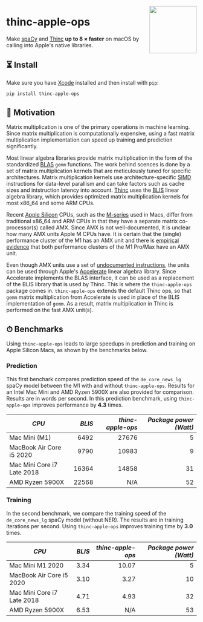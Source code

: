 <a href="https://explosion.ai"><img src="https://explosion.ai/assets/img/logo.svg" width="125" height="125" align="right" /></a>

# thinc-apple-ops

Make [spaCy](https://spacy.io) and [Thinc](https://thinc.ai) **up to 8 &times; faster**
on macOS by calling into Apple's native libraries.

## ⏳ Install

Make sure you have [Xcode](https://developer.apple.com/xcode/) installed and
then install with `pip`:

```bash
pip install thinc-apple-ops
```

## 🏫 Motivation

Matrix multiplication is one of the primary operations in machine learning.
Since matrix multiplication is computationally expensive, using a fast matrix
multiplication implementation can speed up training and prediction
significantly.

Most linear algebra libraries provide matrix multiplication in the form of the
standardized
[BLAS](https://en.wikipedia.org/wiki/Basic_Linear_Algebra_Subprograms) `gemm`
functions. The work behind scences is done by a set of matrix multiplication
kernels that are meticulously tuned for specific architectures. Matrix
multiplication kernels use architecture-specific
[SIMD](https://en.wikipedia.org/wiki/SIMD) instructions for data-level parallism
and can take factors such as cache sizes and intstruction latency into account.
[Thinc](https://github.com/explosion/thinc) uses the
[BLIS](https://github.com/flame/blis) linear algebra library, which provides
optimized matrix multiplication kernels for most x86_64 and some ARM CPUs.

Recent [Apple Silicon](https://en.wikipedia.org/wiki/Apple_silicon) CPUs, such
as the [M-series](https://en.wikipedia.org/wiki/Apple_silicon#M_series) used in
Macs, differ from traditional x86_64 and ARM CPUs in that they have a separate
matrix co-processor(s) called AMX. Since AMX is not well-documented, it is
unclear how many AMX units Apple M CPUs have. It is certain that the (single)
performance cluster of the M1 has an AMX unit and there is [empirical
evidence](https://twitter.com/danieldekok/status/1454383754512945155?s=20) that
both performance clusters of the M1 Pro/Max have an AMX unit.


Even though AMX units use a set of [undocumented
instructions](https://gist.github.com/dougallj/7a75a3be1ec69ca550e7c36dc75e0d6f),
the units can be used through Apple's
[Accelerate](https://developer.apple.com/documentation/accelerate) linear
algebra library. Since Accelerate implements the BLAS interface, it can be used
as a replacement of the BLIS library that is used by Thinc. This is where the
`thinc-apple-ops` package comes in. `thinc-apple-ops` extends the default Thinc
ops, so that `gemm` matrix multiplication from Accelerate is used in place of
the BLIS implementation of `gemm`. As a result, matrix multiplication in Thinc
is performed on the fast AMX unit(s).

## ⏱ Benchmarks

Using `thinc-apple-ops` leads to large speedups in prediction and training on
Apple Silicon Macs, as shown by the benchmarks below.

### Prediction

This first benchark compares prediction speed of the `de_core_news_lg` spaCy
model between the M1 with and without `thinc-apple-ops`. Results for an Intel
Mac Mini and AMD Ryzen 5900X are also provided for comparison. Results are in
words per second. In this prediction benchmark, using `thinc-apple-ops` improves
performance by **4.3** times.

| *CPU*                      | *BLIS* | *thinc-apple-ops* | *Package power (Watt)* |
| -------------------------- | -----: | ----------------: | ---------------------: |
| Mac Mini (M1)              |   6492 |             27676 |                      5 |
| MacBook Air Core i5 2020   |   9790 |             10983 |                      9 |
| Mac Mini Core i7 Late 2018 |  16364 |             14858 |                     31 |
| AMD Ryzen 5900X            |  22568 |               N/A |                     52 |

### Training

In the second benchmark, we compare the training speed of the `de_core_news_lg`
spaCy model (without NER). The results are in training iterations per second.
Using `thinc-apple-ops` improves training time by **3.0** times.

| *CPU*                      | *BLIS* | *thinc-apple-ops* | *Package power (Watt)* |
| -------------------------- | -----: | ----------------: | ---------------------: |
| Mac Mini M1 2020           |   3.34 |             10.07 |                      5 |
| MacBook Air Core i5 2020   |   3.10 |              3.27 |                     10 |
| Mac Mini Core i7 Late 2018 |   4.71 |              4.93 |                     32 |
| AMD Ryzen 5900X            |   6.53 |               N/A |                     53 |
